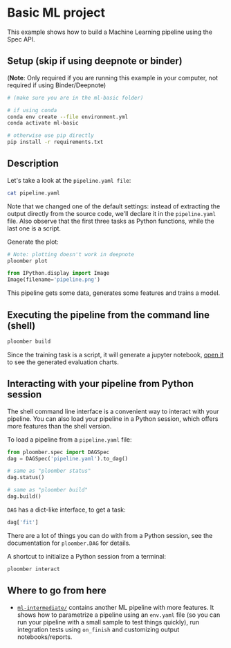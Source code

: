 # Basic ML project

This example shows how to build a Machine Learning pipeline using the Spec API.


## Setup (skip if using deepnote or binder)

(**Note**: Only required if you are running this example in your computer, not
required if using Binder/Deepnote)

~~~bash
# (make sure you are in the ml-basic folder)

# if using conda
conda env create --file environment.yml
conda activate ml-basic

# otherwise use pip directly
pip install -r requirements.txt
~~~

## Description

Let's take a look at the `pipeline.yaml file`:

```bash tags=["bash"]
cat pipeline.yaml
```

Note that we changed one of the default settings: instead of
extracting the output directly from the source code, we'll declare it in
the `pipeline.yaml` file. Also observe that the first three tasks as Python
functions, while the last one is a script.

Generate the plot:

```bash tags=["bash"]
# Note: plotting doesn't work in deepnote
ploomber plot
```

```python
from IPython.display import Image
Image(filename='pipeline.png')
```

This pipeline gets some data, generates some features and trains a model.

## Executing the pipeline from the command line (shell)

```bash tags=["bash"]
ploomber build
```

Since the training task is a script, it will generate a jupyter notebook,
[open it](output/nb.ipynb) to see the generated evaluation charts.

## Interacting with your pipeline from Python session

The shell command line interface is a convenient way to interact with your
pipeline. You can also load your pipeline in a Python session, which offers
more features than the shell version.

To load a pipeline from a `pipeline.yaml` file:

```python
from ploomber.spec import DAGSpec
dag = DAGSpec('pipeline.yaml').to_dag()

# same as "ploomber status"
dag.status()
```

```python
# same as "ploomber build"
dag.build()
```

``DAG`` has a dict-like interface, to get a task:

```python
dag['fit']
```

There are a lot of things you can do with from a Python session, see the
documentation for ``ploomber.DAG`` for details.

A shortcut to initialize a Python session from a terminal:

~~~bash
ploomber interact
~~~

## Where to go from here

* [`ml-intermediate/`](../ml-intermediate/README.ipynb) contains another ML
pipeline with more features. It shows how to parametrize a pipeline using
an `env.yaml` file (so you can run your pipeline with a small sample to test things quickly), run integration tests using `on_finish` and customizing output notebooks/reports.